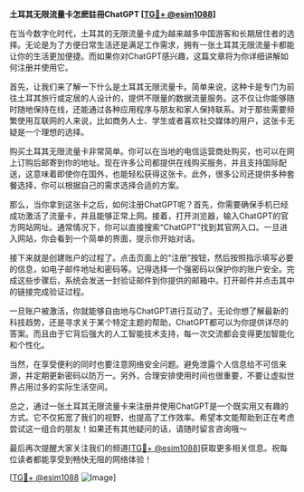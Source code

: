 **土耳其无限流量卡怎麽註冊ChatGPT [[TG💪+ @esim1088](https://t.me/s/esim1088)]**

在当今数字化时代，土耳其的无限流量卡成为越来越多中国游客和长期居住者的选择。无论是为了方便日常生活还是满足工作需求，拥有一张土耳其无限流量卡都能让你的生活更加便捷。而如果你对ChatGPT感兴趣，这篇文章将为你详细讲解如何注册并使用它。

首先，让我们来了解一下什么是土耳其无限流量卡。简单来说，这种卡是专门为前往土耳其旅行或定居的人设计的，提供不限量的数据流量服务。这不仅让你能够随时随地保持在线，还能通过各种应用程序与朋友和家人保持联系。对于那些需要频繁使用互联网的人来说，比如商务人士、学生或者喜欢社交媒体的用户，这张卡无疑是一个理想的选择。

购买土耳其无限流量卡非常简单。你可以在当地的电信运营商处购买，也可以在网上订购后邮寄到你的地址。现在许多公司都提供在线购买服务，并且支持国际配送，这意味着即使你在国外，也能轻松获得这张卡。此外，很多公司还提供多种套餐选择，你可以根据自己的需求选择合适的方案。

那么，当你拿到这张卡之后，如何注册ChatGPT呢？首先，你需要确保手机已经成功激活了流量卡，并且能够正常上网。接着，打开浏览器，输入ChatGPT的官方网站网址。通常情况下，你可以直接搜索“ChatGPT”找到其官网入口。一旦进入网站，你会看到一个简单的界面，提示你开始对话。

接下来就是创建账户的过程了。点击页面上的“注册”按钮，然后按照指示填写必要的信息，如电子邮件地址和密码等。记得选择一个强密码以保护你的账户安全。完成这些步骤后，系统会发送一封验证邮件到你提供的邮箱中。打开邮件并点击其中的链接完成验证过程。

一旦账户被激活，你就能够自由地与ChatGPT进行互动了。无论你想了解最新的科技趋势，还是寻求关于某个特定主题的帮助，ChatGPT都可以为你提供详尽的答案。而且由于它背后强大的人工智能技术支持，每一次交流都会变得更加智能化和个性化。

当然，在享受便利的同时也要注意网络安全问题。避免泄露个人信息给不可信来源，并定期更新密码以防万一。另外，合理安排使用时间也很重要，不要让虚拟世界占用过多的实际生活空间。

总之，通过一张土耳其无限流量卡来注册并使用ChatGPT是一个既实用又有趣的方式。它不仅拓宽了我们的视野，也提高了工作效率。希望本文能帮助到正在考虑尝试这一组合的朋友！如果还有其他疑问的话，请随时留言咨询哦～

最后再次提醒大家关注我们的频道[[TG💪+ @esim1088](https://t.me/s/esim1088)]获取更多相关信息。祝每位读者都能享受到畅快无阻的网络体验！

[[TG💪+ @esim1088](https://t.me/s/esim1088) ![Image](https://i.postimg.cc/4NQfJmqS/Snipaste-2025-05-13-00-14-12.png)]